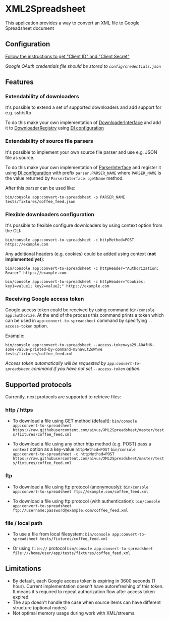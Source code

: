 XML2Spreadsheet
===============

This application provides a way to convert an XML file to Google Spreadsheet document

## Configuration

[Follow the instructions to get "Client ID" and "Client Secret"](docs/enable-google-api.md)

_Google OAuth credentials file should be stored to `config/credentials.json`_ 

## Features
### Extendability of downloaders
It's possible to extend a set of supported downloaders and add support for e.g. ssh/sftp

To do this make your own implementation of [DownloaderInterface](src/Downloader/DownloaderInterface.php) 
and add it to [DownloaderRegistry](src/Downloader/DownloaderRegistry.php) using [DI configuration](config/di.php)

### Extendability of source file parsers
It's possible to implement your own source file parser and use e.g. JSON file as source.

To do this make your own implementation of [ParserInterface](src/Parser/ParserInterface.php)
and register it using [DI configuration](config/di.php) with prefix `parser.PARSER_NAME` 
where `PARSER_NAME` is the value returned by `ParserInterface::getName` method.

After this parser can be used like:

`bin/console app:convert-to-spreadsheet -p PARSER_NAME tests/fixtures/coffee_feed.json`

### Flexible downloaders configuration
It's possible to flexible configure downloaders by using context option from the CLI:

`bin/console app:convert-to-spreadsheet -c httpMethod=POST https://example.com`

Any additional headers (e.g. cookies) could be added using context (**not implemented yet**):

`bin/console app:convert-to-spreadsheet -c httpHeader="Authorization: Bearer" https://example.com`

`bin/console app:convert-to-spreadsheet -c httpHeader="Cookies: key1=value1; key2=value2;" https://example.com`

### Receiving Google access token
Google access token could be received by using command `bin/console app:authorize`.
At the end of the process this command prints a token which can be used
in `app:convert-to-spreadsheet` command by specifying `--access-token` option.

Example:

`bin/console app:convert-to-spreadsheet --access-token=ya29.A0AfH6-some-value-printed-by-command-mShavLt2oWhve tests/fixtures/coffee_feed.xml`

_Access token automatically will be requested by `app:convert-to-spreadsheet` command if you have not set `--access-token` option._

## Supported protocols
Currently, next protocols are supported to retrieve files:

### http / https
* To download a file using GET method (default): 
`bin/console app:convert-to-spreadsheet https://raw.githubusercontent.com/aivus/XML2Spreadsheet/master/tests/fixtures/coffee_feed.xml`

* To download a file using any other http method (e.g. POST) pass a `context` option as a key-value `httpMethod=POST`
`bin/console app:convert-to-spreadsheet -c httpMethod=POST https://raw.githubusercontent.com/aivus/XML2Spreadsheet/master/tests/fixtures/coffee_feed.xml`

### ftp
* To download a file using ftp protocol (anonymously):
`bin/console app:convert-to-spreadsheet ftp://example.com/coffee_feed.xml`

* To download a file using ftp protocol (with authentication):
`bin/console app:convert-to-spreadsheet ftp://username:password@example.com/coffee_feed.xml`

### file / local path
* To use a file from local filesystem:
`bin/console app:convert-to-spreadsheet tests/fixtures/coffee_feed.xml`

* Or using `file://` protocol
`bin/console app:convert-to-spreadsheet file:///home/user/app/tests/fixtures/coffee_feed.xml`

## Limitations
* By default, each Google access token is expiring in 3600 seconds (1 hour). 
Current implementation doesn't have autorefreshing of this token. It means it's required to repeat authorization flow
after access token expired. 
* The app doesn't handle the case when source items can have different structure (optional nodes) 
* Not optimal memory usage during work with XML/streams.

